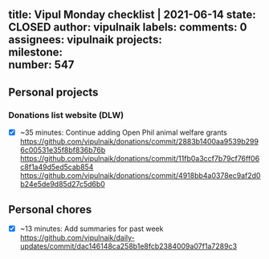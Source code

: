 title:	Vipul Monday checklist | 2021-06-14
state:	CLOSED
author:	vipulnaik
labels:	
comments:	0
assignees:	vipulnaik
projects:	
milestone:	
number:	547
--
## Personal projects

### Donations list website (DLW)

- [x] ~35 minutes: Continue adding Open Phil animal welfare grants https://github.com/vipulnaik/donations/commit/2883b1400aa9539b2996c00531e35f8bf836b76b https://github.com/vipulnaik/donations/commit/11fb0a3ccf7b79cf76ff06c8f1a49d5ed5cab854 https://github.com/vipulnaik/donations/commit/4918bb4a0378ec9af2d0b24e5de9d85d27c5d6b0

## Personal chores

- [x] ~13 minutes: Add summaries for past week https://github.com/vipulnaik/daily-updates/commit/dac146148ca258b1e8fcb2384009a07f1a7289c3
